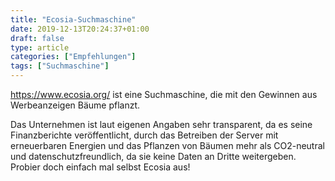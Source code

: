 ```yaml
---
title: "Ecosia-Suchmaschine"
date: 2019-12-13T20:24:37+01:00
draft: false
type: article
categories: ["Empfehlungen"]
tags: ["Suchmaschine"]
---
```

https://www.ecosia.org/ ist eine Suchmaschine, die mit den Gewinnen aus Werbeanzeigen Bäume pflanzt.
<!--more-->
Das Unternehmen ist laut eigenen Angaben sehr transparent, da es seine Finanzberichte veröffentlicht, durch das Betreiben der Server mit erneuerbaren Energien und das Pflanzen von Bäumen mehr als CO2-neutral und datenschutzfreundlich, da sie keine Daten an Dritte weitergeben. Probier doch einfach mal selbst Ecosia aus!

